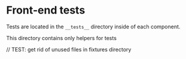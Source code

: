 # Front-end tests

Tests are located in the `__tests__` directory inside of each component.

This directory contains only helpers for tests

// TEST: get rid of unused files in fixtures directory
